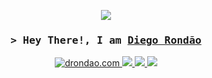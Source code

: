 <p align="center"> 
  <img src="https://github.com/user-attachments/assets/fb21c39a-c89f-43a2-ada6-60e09d781f3d">
</p>
<h3 align="center">
      <samp>&gt; Hey There!, I am
              <b><a target="_blank" href="https://diegorondao.com">Diego Rondão</a></b>
      </samp>
</h3>

<div align="center"> 
 <a href="https://drondao.com" target="blank">
  <img src="https://img.shields.io/badge/Website-DC143C?style=for-the-badge&logo=medium&logoColor=white" alt="drondao.com" />
 </a>
  <a href="https://br.linkedin.com/in/diegorondao" target="_blank">
    <img src="https://img.shields.io/badge/-LinkedIn-%230077B5?style=for-the-badge&logo=linkedin&logoColor=white" target="_blank">
  </a>
  <a href="https://instagram.com/diegorondao" target="_blank">
    <img src="https://img.shields.io/badge/-Instagram-%23E4405F?style=for-the-badge&logo=instagram&logoColor=white" target="_blank">
  </a>
  <a href="https://twitter.com/diego_rondao" target="_blank">
    <img src="https://img.shields.io/badge/Twitter-1DA1F2?style=for-the-badge&logo=twitter&logoColor=white" target="_blank">
  </a>  
</div>
